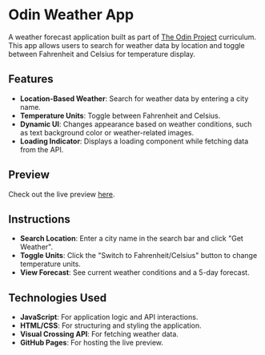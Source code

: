 # Odin Weather App

A weather forecast application built as part of [The Odin Project](https://www.theodinproject.com/) curriculum. This app allows users to search for weather data by location and toggle between Fahrenheit and Celsius for temperature display.

## Features

- **Location-Based Weather**: Search for weather data by entering a city name.
- **Temperature Units**: Toggle between Fahrenheit and Celsius.
- **Dynamic UI**: Changes appearance based on weather conditions, such as text background color or weather-related images.
- **Loading Indicator**: Displays a loading component while fetching data from the API.

## Preview

Check out the live preview [here](https://pierregronnier.github.io/odin-weather-app).

## Instructions

- **Search Location**: Enter a city name in the search bar and click "Get Weather".
- **Toggle Units**: Click the "Switch to Fahrenheit/Celsius" button to change temperature units.
- **View Forecast**: See current weather conditions and a 5-day forecast.

## Technologies Used

- **JavaScript**: For application logic and API interactions.
- **HTML/CSS**: For structuring and styling the application.
- **Visual Crossing API**: For fetching weather data.
- **GitHub Pages**: For hosting the live preview.
